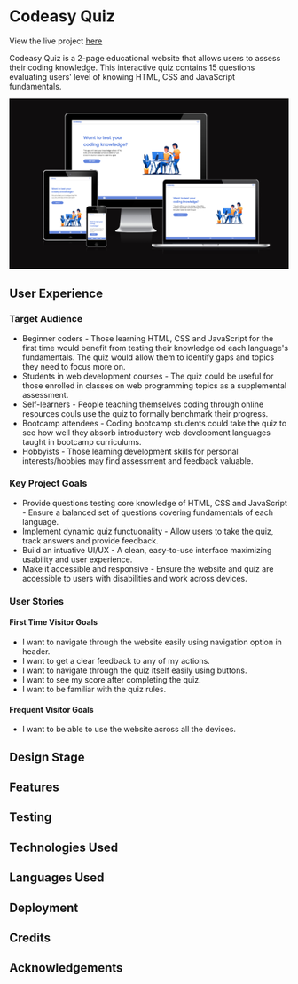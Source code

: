 # Codeasy Quiz

View the live project [here](https://nataliiasolomchak21.github.io/codeasy-quiz/)

Codeasy Quiz is a 2-page educational website that allows users to assess their coding knowledge. This interactive quiz contains 15 questions evaluating users' level of knowing HTML, CSS and JavaScript fundamentals. 

![Screenshot of the website on mobile, tablet, laptop and desktop from Am I Resonsive website.](README-images/am-i-responsive-screenshot.png)

## User Experience

### Target Audience

* Beginner coders - Those learning HTML, CSS and JavaScript for the first time would benefit from testing their knowledge od each language's fundamentals. The quiz would allow them to identify gaps and topics they need to focus more on.
* Students in web development courses - The quiz could be useful for those enrolled in classes on web programming topics as a supplemental assessment.
* Self-learners - People teaching themselves coding through online resources couls use the quiz to formally benchmark their progress.
* Bootcamp attendees - Coding bootcamp students could take the quiz to see how well they absorb introductory web development languages taught in bootcamp curriculums.
* Hobbyists - Those learning development skills for personal interests/hobbies may find assessment and feedback valuable.

### Key Project Goals

* Provide questions testing core knowledge of HTML, CSS and JavaScript - Ensure a balanced set of questions covering fundamentals of each language.
* Implement dynamic quiz functuonality - Allow users to take the quiz, track answers and provide feedback.
* Build an intuative UI/UX - A clean, easy-to-use interface maximizing usability and user experience.
* Make it accessible and responsive - Ensure the website and quiz are accessible to users with disabilities and work across devices.

### User Stories

#### First Time Visitor Goals

* I want to navigate through the website easily using navigation option in header.
* I want to get a clear feedback to any of my actions.
* I want to navigate through the quiz itself easily using buttons.
* I want to see my score after completing the quiz.
* I want to be familiar with the quiz rules.

#### Frequent Visitor Goals

* I want to be able to use the website across all the devices.

## Design Stage

## Features

## Testing

## Technologies Used

## Languages Used

## Deployment

## Credits

## Acknowledgements